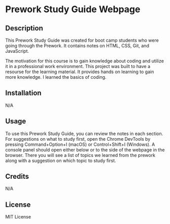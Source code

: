 # Prework Study Guide Webpage

## Description

This Prework Study Guide was created for boot camp students who were going through the Prework. It contains notes on HTML, CSS, Git, and JavaScript.

The motivation for this course is to gain knowledge about coding and utilize it in a professional work environment. 
This project was built to have a resourse for the learning material. 
It provides hands on learning to gain more knowledge. 
I learned the basics of coding. 

## Installation

N/A

## Usage

To use this Prework Study Guide, you can review the notes in each section. For suggestions on what to study first, open the Chrome DevTools by pressing Command+Option+I (macOS) or Control+Shift+I (Windows). A console panel should open either below or to the side of the webpage in the browser. There you will see a list of topics we learned from the prework along with a suggestion on which topic to study first.

## Credits

N/A

## License

MIT License

